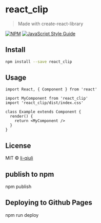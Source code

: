 # react_clip

> Made with create-react-library

[![NPM](https://img.shields.io/npm/v/react_clip.svg)](https://www.npmjs.com/package/react_clip) [![JavaScript Style Guide](https://img.shields.io/badge/code_style-standard-brightgreen.svg)](https://standardjs.com)

## Install

```bash
npm install --save react_clip
```

## Usage

```tsx
import React, { Component } from 'react'

import MyComponent from 'react_clip'
import 'react_clip/dist/index.css'

class Example extends Component {
  render() {
    return <MyComponent />
  }
}
```

## License

MIT © [li-qiuli](https://github.com/li-qiuli)

## publish to npm 

npm publish

## Deploying to Github Pages

npm run deploy
